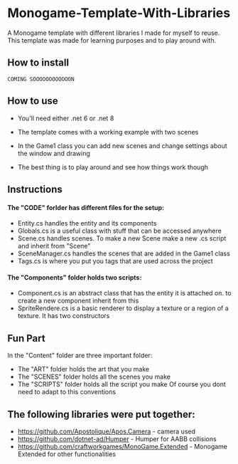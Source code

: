 # Monogame-Template-With-Libraries
A Monogame template with different libraries I made for myself to reuse.
This template was made for learning purposes and to play around with.

## How to install

```
COMING SOOOOOOOOOOOON
```

## How to use
* You'll need either .net 6 or .net 8

* The template comes with a working example with two scenes

* In the Game1 class you can add new scenes and change settings about the window and drawing

* The best thing is to play around and see how things work though

## Instructions
#### The "CODE" forlder has different files for the setup:
* Entity.cs handles the entity and its components
* Globals.cs is a useful class with stuff that can be accessed anywhere
* Scene.cs handles scenes. To make a new Scene make a new .cs script and inherit from "Scene"
* SceneManager.cs handles the scenes that are added in the Game1 class
* Tags.cs is where you put you tags that are used across the project

#### The "Components" folder holds two scripts:
* Component.cs is an abstract class that has the entity it is attached on. to create a new component inherit from this
* SpriteRendere.cs is a basic renderer to display a texture or a region of a texture. It has two constructors

## Fun Part
In the "Content" folder are three important folder:
* The "ART" folder holds the art that you make
* The "SCENES" folder holds all the scenes you make
* The "SCRIPTS" folder holds all the script you make
Of course you dont need to adapt to this conventions

## The following libraries were put together:
* https://github.com/Apostolique/Apos.Camera - camera used
* https://github.com/dotnet-ad/Humper - Humper for AABB collisions
* https://github.com/craftworkgames/MonoGame.Extended - Monogame Extended for other functionalities
